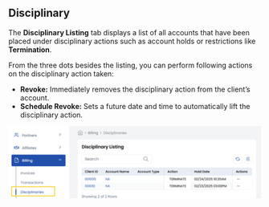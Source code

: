 ## Disciplinary 

The **Disciplinary Listing** tab displays a list of all accounts that have been placed under disciplinary actions such as account holds or restrictions like **Termination**. 

From the three dots besides the listing, you can perform following actions on the disciplinary action taken:

- **Revoke:** Immediately removes the disciplinary action from the client’s account.
- **Schedule Revoke:** Sets a future date and time to automatically lift the disciplinary action.

![Cancellation Requests](images/disp.png)